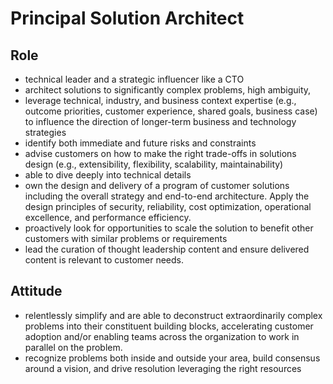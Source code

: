 # Principal Solution Architect

## Role

* technical leader and a strategic influencer like a CTO
* architect solutions to significantly complex problems, high ambiguity,
* leverage technical, industry, and business context expertise (e.g., outcome priorities, customer experience, shared goals, business case) to influence the direction of longer-term business and technology strategies
* identify both immediate and future risks and constraints
* advise customers on how to make the right trade-offs in solutions design (e.g., extensibility, flexibility, scalability, maintainability)
* able to dive deeply into technical details 
* own the design and delivery of a program of customer solutions including the overall strategy and end-to-end architecture. Apply the design principles of security, reliability, cost optimization, operational excellence, and performance efficiency. 
* proactively look for opportunities to scale the solution to benefit other customers with similar problems or requirements
* lead the curation of thought leadership content and ensure delivered content is relevant to customer needs.

## Attitude

* relentlessly simplify and are able to deconstruct extraordinarily complex problems into their constituent building blocks, accelerating customer adoption and/or enabling teams across the organization to work in parallel on the problem.
* recognize problems both inside and outside your area, build consensus around a vision, and drive resolution leveraging the right resources

